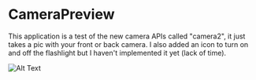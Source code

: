 # CameraPreview
This application is a test of the new camera APIs called "camera2", it just takes a pic with your front or back camera. I also added an icon to turn on and off the flashlight but I haven't implemented it yet (lack of time).

![Alt Text](https://github.com/animalecs/CameraPreview/blob/master/CameraPreview/images/screencap.gif)
